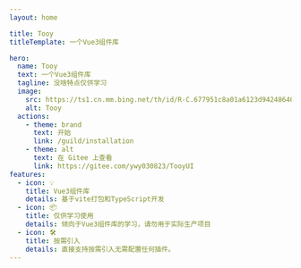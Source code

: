```yaml
---
layout: home

title: Tooy
titleTemplate: 一个Vue3组件库

hero:
  name: Tooy
  text: 一个Vue3组件库
  tagline: 没啥特点仅供学习
  image:
    src: https://ts1.cn.mm.bing.net/th/id/R-C.677951c8a01a6123d942486406a005e3?rik=E8e%2bRZPbcfUPHA&riu=http%3a%2f%2fwww.tooy.it%2fimages%2fdownload%2fTOOY.jpg&ehk=tL607ju2NYEJmwXG0QParP%2fO7iKlNNpelgeqXttWAvI%3d&risl=&pid=ImgRaw&r=0
    alt: Tooy
  actions:
    - theme: brand
      text: 开始
      link: /guild/installation
    - theme: alt
      text: 在 Gitee 上查看
      link: https://gitee.com/ywy030823/TooyUI
features:
  - icon: 💡
    title: Vue3组件库
    details: 基于vite打包和TypeScript开发
  - icon: 📦
    title: 仅供学习使用
    details: 倾向于Vue3组件库的学习，请勿用于实际生产项目
  - icon: 🛠️
    title: 按需引入
    details: 直接支持按需引入无需配置任何插件。
---
```


